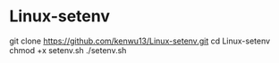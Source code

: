 # Linux-setenv
git clone https://github.com/kenwu13/Linux-setenv.git
cd Linux-setenv
chmod +x setenv.sh
./setenv.sh
